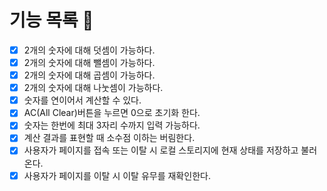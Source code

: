 # 기능 목록 🚀

- [x] 2개의 숫자에 대해 덧셈이 가능하다.
- [x] 2개의 숫자에 대해 뺄셈이 가능하다.
- [x] 2개의 숫자에 대해 곱셈이 가능하다.
- [x] 2개의 숫자에 대해 나눗셈이 가능하다.
- [x] 숫자를 연이어서 계산할 수 있다.
- [x] AC(All Clear)버튼을 누르면 0으로 초기화 한다.
- [x] 숫자는 한번에 최대 3자리 수까지 입력 가능하다.
- [x] 계산 결과를 표현할 때 소수점 이하는 버림한다.
- [x] 사용자가 페이지를 접속 또는 이탈 시 로컬 스토리지에 현재 상태를 저장하고 불러온다.
- [x] 사용자가 페이지를 이탈 시 이탈 유무를 재확인한다.
